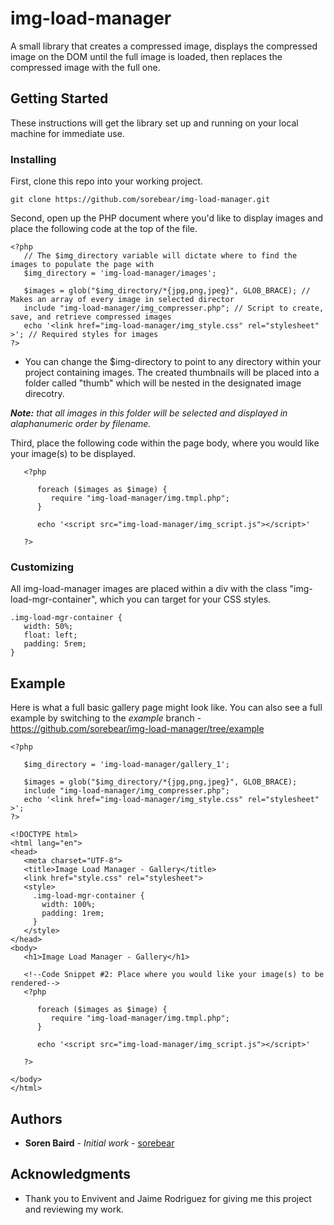 # img-load-manager

A small library that creates a compressed image, displays the compressed image on the DOM until the full image is loaded, then replaces the compressed image with the full one.

## Getting Started

These instructions will get the library set up and running on your local machine for immediate use.

### Installing

First, clone this repo into your working project. 

```
git clone https://github.com/sorebear/img-load-manager.git
```


Second, open up the PHP document where you'd like to display images and place the following code at the top of the file.

```
<?php 
   // The $img_directory variable will dictate where to find the images to populate the page with
   $img_directory = 'img-load-manager/images';
   
   $images = glob("$img_directory/*{jpg,png,jpeg}", GLOB_BRACE); // Makes an array of every image in selected director
   include "img-load-manager/img_compresser.php"; // Script to create, save, and retrieve compressed images
   echo '<link href="img-load-manager/img_style.css" rel="stylesheet" >'; // Required styles for images
?>
```

* You can change the $img-directory to point to any directory within your project containing images. The created thumbnails will be placed into a folder called "thumb" which will be nested in the designated image direcotry. 

_**Note:** that all images in this folder will be selected and displayed in alaphanumeric order by filename._


Third, place the following code within the page body, where you would like your image(s) to be displayed.

```
   <?php 

      foreach ($images as $image) {
         require "img-load-manager/img.tmpl.php";
      }

      echo '<script src="img-load-manager/img_script.js"></script>'

   ?>

```

### Customizing

All img-load-manager images are placed within a div with the class "img-load-mgr-container", which you can target for your CSS styles.

```
.img-load-mgr-container {
   width: 50%;
   float: left;
   padding: 5rem;
}

```

## Example

Here is what a full basic gallery page might look like. You can also see a full example by switching to the *example* branch - https://github.com/sorebear/img-load-manager/tree/example

```
<?php 

   $img_directory = 'img-load-manager/gallery_1';
   
   $images = glob("$img_directory/*{jpg,png,jpeg}", GLOB_BRACE); 
   include "img-load-manager/img_compresser.php";
   echo '<link href="img-load-manager/img_style.css" rel="stylesheet" >';
?>

<!DOCTYPE html>
<html lang="en">
<head>
   <meta charset="UTF-8">
   <title>Image Load Manager - Gallery</title>
   <link href="style.css" rel="stylesheet">
   <style>
     .img-load-mgr-container {
       width: 100%;
       padding: 1rem;
     }
   </style>
</head>
<body>
   <h1>Image Load Manager - Gallery</h1>

   <!--Code Snippet #2: Place where you would like your image(s) to be rendered-->
   <?php 

      foreach ($images as $image) {
         require "img-load-manager/img.tmpl.php";
      }

      echo '<script src="img-load-manager/img_script.js"></script>'

   ?>
  
</body>
</html>

```

## Authors

* **Soren Baird** - *Initial work* - [sorebear](https://github.com/sorebear)

## Acknowledgments

* Thank you to Envivent and Jaime Rodriguez for giving me this project and reviewing my work. 
